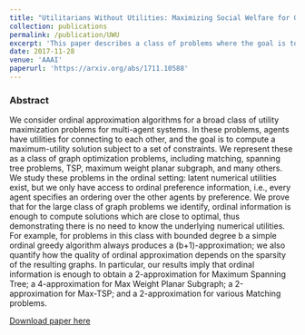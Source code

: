 ```yaml
---
title: "Utilitarians Without Utilities: Maximizing Social Welfare for Graph Problems using only Ordinal Preferences"
collection: publications
permalink: /publication/UWU
excerpt: 'This paper describes a class of problems where the goal is to form a subgraph from the edges of a graph, subject to a set of constraints, such that the sum of edge weights is maximized. The key difficulty is that the edge weights are unknown.'
date: 2017-11-28
venue: 'AAAI'
paperurl: 'https://arxiv.org/abs/1711.10588'
---
```



### Abstract
We consider ordinal approximation algorithms for a broad class of utility maximization problems for multi-agent systems. In these problems, agents have utilities for connecting to each other, and the goal is to compute a maximum-utility solution subject to a set of constraints. We represent these as a class of graph optimization problems, including matching, spanning tree problems, TSP, maximum weight planar subgraph, and many others. We study these problems in the ordinal setting: latent numerical utilities exist, but we only have access to ordinal preference information, i.e., every agent specifies an ordering over the other agents by preference. We prove that for the large class of graph problems we identify, ordinal information is enough to compute solutions which are close to optimal, thus demonstrating there is no need to know the underlying numerical utilities. For example, for problems in this class with bounded degree b a simple ordinal greedy algorithm always produces a (b+1)-approximation; we also quantify how the quality of ordinal approximation depends on the sparsity of the resulting graphs. In particular, our results imply that ordinal information is enough to obtain a 2-approximation for Maximum Spanning Tree; a 4-approximation for Max Weight Planar Subgraph; a 2-approximation for Max-TSP; and a 2-approximation for various Matching problems.

[Download paper here](https://arxiv.org/pdf/1711.10588.pdf)

